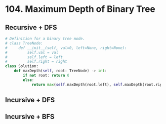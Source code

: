 # 104. Maximum Depth of Binary Tree

## Recursive + DFS

```python
# Definition for a binary tree node.
# class TreeNode:
#     def __init__(self, val=0, left=None, right=None):
#         self.val = val
#         self.left = left
#         self.right = right
class Solution:
    def maxDepth(self, root: TreeNode) -> int:
        if not root: return 0
        else:
            return max(self.maxDepth(root.left), self.maxDepth(root.right)) + 1
```
## Incursive + DFS



## Incursive + BFS

